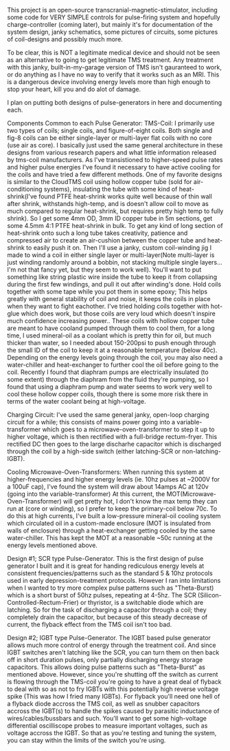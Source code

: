This project is an open-source transcranial-magnetic-stimulator, including some code for VERY SIMPLE controls for pulse-firing system and hopefully charge-controller (coming later), but mainly it's for documentation of the system design, janky schematics, some pictures of circuits, some pictures of coil-designs and possibly much more.

To be clear, this is NOT a legitimate medical device and should not be seen as an alternative to going to get legitimate TMS treatment. Any treatment with this janky, built-in-my-garage version of TMS isn't gauranteed to work, or do anything as I have no way to verify that it works such as an MRI. This is a dangerous device involving energy levels more than high enough to stop your heart, kill you and do alot of damage.

I plan on putting both designs of pulse-generators in here and documenting each. 

Components Common to each Pulse Generator:
    TMS-Coil: I primarily use two types of coils; single coils, and figure-of-eight coils. Both single and fig-8 coils can be either single-layer or multi-layer flat coils with no core (use air as core). I basically just used the same general architecture in these designs from various research papers and what little information released by tms-coil manufacturers. As I've transistioned to higher-speed pulse rates and higher pulse energies I've found it necessary to have active cooling for the coils and have tried a few different methods. One of my favorite designs is similar to the CloudTMS coil using hollow copper tube (sold for air-conditioning systems), insulating the tube with some kind of heat-shrink(I've found PTFE heat-shrink works quite well because of thin wall after shrink, withstands high-temp, and is doesn't allow coil to move as much compared to regular heat-shrink, but requires pretty high temp to fully shrink). So I get some 4mm OD, 3mm ID copper tube in 5m sections, get some 4.5mm 4:1 PTFE heat-shrink in bulk. To get any kind of long section of heat-shrink onto such a long tube takes creativity, patience and compressed air to create an air-cushion between the copper tube and heat-shrink to easily push it on. Then I'll use a janky, custom coil-winding jig I made to wind a coil in either single layer or multi-layer(Note multi-layer is just winding randomly around a bobbin, not stacking multiple single layers... I'm not that fancy yet, but they seem to work well). You'll want to put something like string plastic wire inside the tube to keep it from collapsing during the first few windings, and pull it out after winding's done. Hold coils together with some tape while you pot them in some epoxy; This helps greatly with general stability of coil and noise, it keeps the coils in place when they want to fight eachother. I've tried holding coils together with hot-glue which does work, but those coils are very loud which doesn't inspire much confidence increasing power.. 
    These coils with hollow copper tube are meant to have cooland pumped through them to cool them, for a long time, I used mineral-oil as a coolant which is pretty thin for oil, but much thicker than water, so I needed about 150-200psi to push enough through the small ID of the coil to keep it at a reasonable temperature (below 40c). Depending on the energy levels going through the coil, you may also need a water-chiller and heat-exchanger to further cool the oil before going to the coil. Recently I found that diaphram pumps are electrically insulated (to some extent) through the diaphram from the fluid they're pumping, so I found that using a diaphram pump and water seems to work very well to cool these hollow copper coils, though there is some more risk there in terms of the water coolant being at high-voltage. 

Charging Circuit: I've used the same general janky, open-loop charging circuit for a while; this consists of mains power going into a variable-transformer which goes to a microwave-oven-transformer to step it up to higher voltage, which is then rectified with a full-bridge rectum-fryer. This rectified DC then goes to the large discharhe capacitor which is discharged through the coil by a high-side switch (either latching-SCR or non-latching-IGBT).

Cooling Microwave-Oven-Transformers: When running this system at higher-frequencies and higher energy levels (ie. 10hz pulses at ~2000V for a 100uF cap), I've found the system will draw about 14amps AC at 120v (going into the variable-transformer) At this current, the MOT(Microwave-Oven-Transformer) will get pretty hot, I don't know the max temp they can run at (core or winding), so I prefer to keep the primary-coil below 70c. To do this at high currents, I've built a low-pressure mineral-oil cooling system which circulated oil in a custom-made enclosure (MOT is insulated from walls of enclosure) through a heat-exchanger getting cooled by the same water-chiller. This has kept the MOT at a reasonable ~50c running at the energy levels mentioned above.

Design #1; SCR type Pulse-Generator.
    This is the first design of pulse generator I built and it is great for handing rediculous energy levels at consistent frequencies/patterns such as the standard 5 & 10hz protocols used in early depression-treatment protocols. However I ran into limitations when I wanted to try more complex pulse patterns such as "Theta-Burst) which is a short burst of 50hz pulses, repeating at 4-5hz. The SCR (Silicon-Controlled-Rectum-Frier) or thyristor, is a switchable diode which are latching. So for the task of discharging a capacitor through a coil; they completely drain the capacitor, but because of this steady decrease of current, the flyback effect from the TMS coil isn't too bad.

Design #2; IGBT type Pulse-Generator.
    The IGBT based pulse generator allows much more control of energy through the treatment coil. And since IGBT switches aren't latching like the SCR, you can turn them on then back off in short duration pulses, only partially discharging energy storage capacitors. This allows doing pulse patterns such as "Theta-Burst" as mentioned above. However, since you're shutting off the switch as current is flowing through the TMS-coil you're going to have a great deal of flyback to deal with so as not to fry IGBTs with this potentially high reverse voltage spike (This was how I fried many IGBTs). For flyback you'll need one hell of a flyback diode accross the TMS coil, as well as snubber capacitors accross the IGBT(s) to handle the spikes caused by parasitic inductance of wires/cables/bussbars and such. You'll want to get some high-voltage differential oscilliscope probes to measure important voltages, such as voltage accross the IGBT. So that as you're testing and tuning the system, you can stay within the limits of the switch you're using. 
